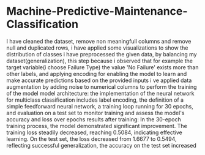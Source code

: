 # Machine-Predictive-Maintenance-Classification
I have cleaned the dataset, remove non meaningfull columns and remove null and duplicated rows, 
i have applied some visualizations to show the distribution of classes
i have preprocessed the given data, by balancing my dataset(generalization), this step because i observed that for example the target variable(i choose Failure Type) the value 'No Failure' exists more than other labels, and applying encoding for enabling the model to learn and make accurate predictions based on the provided inputs
i ve applied data augmentation by adding noise to numerical columns to perform the training of the model
model architecture:
the implementation of the neural network for multiclass classification includes label encoding, the definition of a simple feedforward neural network, a training loop running for 30 epochs, and evaluation on a test set to monitor training and assess the model's accuracy and loss over epochs
results after training:
In the 30-epoch training process, the model demonstrated significant improvement. The training loss steadily decreased, reaching 0.5084, indicating effective learning. On the test set, the loss decreased from 1.6677 to 0.5494, reflecting successful generalization, the accuracy on the test set increased
